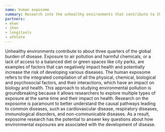 ```yaml
---
name: human exposome
summary: Research into the unhealthy environments that contribute to three quarters of the global burden of disease. 
partners:
- ehen
- ihen
- longitools
- athlete
---
```


Unhealthy environments contribute to about three quarters of the global burden of disease. Exposure to air pollution and harmful chemicals, or a lack of access
to a balanced diet or green spaces like city parks, are examples of factors that can negatively impact health and potentially increase the risk of developing
various diseases.
The human exposome refers to the integrated compilation of all the physical, chemical, biological and psychosocial factors, and their interactions, which have
an impact on biology and health. This approach to studying environmental pollution is groundbreaking because it allows researchers to explore multiple types of
exposure at the same time and their impact on health.
Research on the exposome is paramount to better understand the causal pathways leading to common diseases, such as cardiovascular disease, respiratory diseases,
immunological disorders, and non-communicable diseases. As a result, exposome research has the potential to answer key questions about how environmental
exposures are associated with the development of disease.